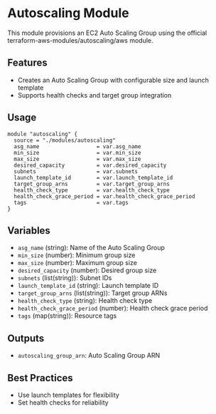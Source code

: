 # Autoscaling Module

This module provisions an EC2 Auto Scaling Group using the official terraform-aws-modules/autoscaling/aws module.

## Features
- Creates an Auto Scaling Group with configurable size and launch template
- Supports health checks and target group integration

## Usage
```hcl
module "autoscaling" {
  source = "./modules/autoscaling"
  asg_name                  = var.asg_name
  min_size                  = var.min_size
  max_size                  = var.max_size
  desired_capacity          = var.desired_capacity
  subnets                   = var.subnets
  launch_template_id        = var.launch_template_id
  target_group_arns         = var.target_group_arns
  health_check_type         = var.health_check_type
  health_check_grace_period = var.health_check_grace_period
  tags                      = var.tags
}
```

## Variables
- `asg_name` (string): Name of the Auto Scaling Group
- `min_size` (number): Minimum group size
- `max_size` (number): Maximum group size
- `desired_capacity` (number): Desired group size
- `subnets` (list(string)): Subnet IDs
- `launch_template_id` (string): Launch template ID
- `target_group_arns` (list(string)): Target group ARNs
- `health_check_type` (string): Health check type
- `health_check_grace_period` (number): Health check grace period
- `tags` (map(string)): Resource tags

## Outputs
- `autoscaling_group_arn`: Auto Scaling Group ARN

## Best Practices
- Use launch templates for flexibility
- Set health checks for reliability 